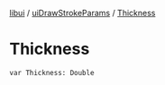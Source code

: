 [libui](../README.md) / [uiDrawStrokeParams](README.md) / [Thickness](-thickness.md)

# Thickness

`var Thickness: Double`